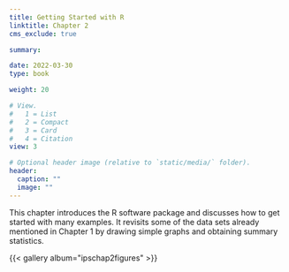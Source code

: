 ```yaml
---
title: Getting Started with R
linktitle: Chapter 2
cms_exclude: true

summary: 

date: 2022-03-30
type: book

weight: 20

# View.
#   1 = List
#   2 = Compact
#   3 = Card
#   4 = Citation
view: 3

# Optional header image (relative to `static/media/` folder).
header:
  caption: ""
  image: ""
---
```


This chapter introduces the R software package and discusses how to get started with  many examples. It revisits some of the data sets already mentioned in Chapter 1 by drawing simple graphs and obtaining summary statistics. 
	
	
{{< gallery album="ipschap2figures" >}}


